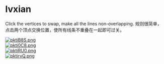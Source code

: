 # lvxian

Click the vertices to swap, make all the lines non-overlapping.
规则很简单，点击两个顶点交换位置，使所有线条不重叠在一起即可过关。

[![pktiB8S.png](https://s21.ax1x.com/2024/06/07/pktiB8S.png)](https://imgse.com/i/pktiB8S)  
[![pkti0C8.png](https://s21.ax1x.com/2024/06/07/pkti0C8.png)](https://imgse.com/i/pkti0C8)  
[![pktiRU0.png](https://s21.ax1x.com/2024/06/07/pktiRU0.png)](https://imgse.com/i/pktiRU0)  
[![pktirvQ.png](https://s21.ax1x.com/2024/06/07/pktirvQ.png)](https://imgse.com/i/pktirvQ)   
